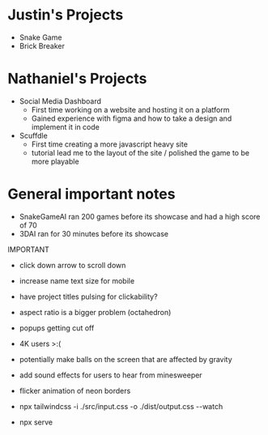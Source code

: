 # Justin's Projects
* Snake Game
* Brick Breaker
# Nathaniel's Projects
* Social Media Dashboard
  * First time working on a website and hosting it on a platform
  * Gained experience with figma and how to take a design and implement it in code
* Scuffdle
  * First time creating a more javascript heavy site
  * tutorial lead me to the layout of the site / polished the game to be more playable

# General important notes
* SnakeGameAI ran 200 games before its showcase and had a high score of 70
* 3DAI ran for 30 minutes before its showcase

IMPORTANT
* click down arrow to scroll down
* increase name text size for mobile
* have project titles pulsing for clickability?
* aspect ratio is a bigger problem (octahedron)
* popups getting cut off
* 4K users >:(
* potentially make balls on the screen that are affected by gravity
* add sound effects for users to hear from minesweeper
* flicker animation of neon borders

* npx tailwindcss -i ./src/input.css -o ./dist/output.css --watch
* npx serve